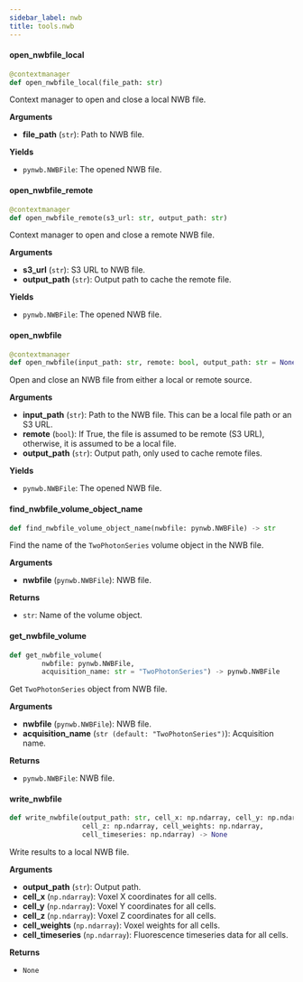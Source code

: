 ```yaml
---
sidebar_label: nwb
title: tools.nwb
---
```


#### open\_nwbfile\_local

```python
@contextmanager
def open_nwbfile_local(file_path: str)
```

Context manager to open and close a local NWB file.

**Arguments**

* **file_path** (`str`): Path to NWB file.

**Yields**

* `pynwb.NWBFile`: The opened NWB file.

#### open\_nwbfile\_remote

```python
@contextmanager
def open_nwbfile_remote(s3_url: str, output_path: str)
```

Context manager to open and close a remote NWB file.

**Arguments**

* **s3_url** (`str`): S3 URL to NWB file.
* **output_path** (`str`): Output path to cache the remote file.

**Yields**

* `pynwb.NWBFile`: The opened NWB file.

#### open\_nwbfile

```python
@contextmanager
def open_nwbfile(input_path: str, remote: bool, output_path: str = None)
```

Open and close an NWB file from either a local or remote source.

**Arguments**

* **input_path** (`str`): Path to the NWB file. This can be a local file path or an S3 URL.
* **remote** (`bool`): If True, the file is assumed to be remote (S3 URL), otherwise, it is assumed to be a local file.
* **output_path** (`str`): Output path, only used to cache remote files.

**Yields**

* `pynwb.NWBFile`: The opened NWB file.

#### find\_nwbfile\_volume\_object\_name

```python
def find_nwbfile_volume_object_name(nwbfile: pynwb.NWBFile) -> str
```

Find the name of the `TwoPhotonSeries` volume object in the NWB file.

**Arguments**

* **nwbfile** (`pynwb.NWBFile`): NWB file.

**Returns**

* `str`: Name of the volume object.

#### get\_nwbfile\_volume

```python
def get_nwbfile_volume(
        nwbfile: pynwb.NWBFile,
        acquisition_name: str = "TwoPhotonSeries") -> pynwb.NWBFile
```

Get `TwoPhotonSeries` object from NWB file.

**Arguments**

* **nwbfile** (`pynwb.NWBFile`): NWB file.
* **acquisition_name** (`str (default: "TwoPhotonSeries")`): Acquisition name.

**Returns**

* `pynwb.NWBFile`: NWB file.

#### write\_nwbfile

```python
def write_nwbfile(output_path: str, cell_x: np.ndarray, cell_y: np.ndarray,
                  cell_z: np.ndarray, cell_weights: np.ndarray,
                  cell_timeseries: np.ndarray) -> None
```

Write results to a local NWB file.

**Arguments**

* **output_path** (`str`): Output path.
* **cell_x** (`np.ndarray`): Voxel X coordinates for all cells.
* **cell_y** (`np.ndarray`): Voxel Y coordinates for all cells.
* **cell_z** (`np.ndarray`): Voxel Z coordinates for all cells.
* **cell_weights** (`np.ndarray`): Voxel weights for all cells.
* **cell_timeseries** (`np.ndarray`): Fluorescence timeseries data for all cells.

**Returns**

* `None`


